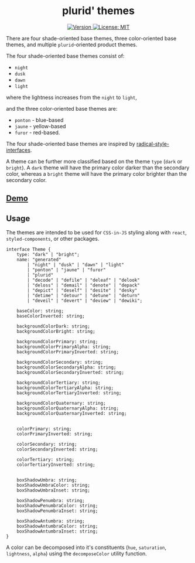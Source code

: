<h1 align="center">
    plurid' themes
</h1>

<p align="center">
    <a target="_blank" href="https://www.npmjs.com/package/@plurid/plurid-themes">
        <img src="https://img.shields.io/npm/v/@plurid/plurid-themes.svg?logo=npm&colorB=1380C3&style=for-the-badge" alt="Version">
    </a>
    <a target="_blank" href="https://github.com/plurid/plurid-themes/blob/master/LICENSE">
        <img src="https://img.shields.io/badge/license-MIT-blue.svg?colorB=1380C3&style=for-the-badge" alt="License: MIT">
    </a>
</p>



There are four shade-oriented base themes, three color-oriented base themes, and multiple `plurid`-oriented product themes.

The four shade-oriented base themes consist of:

+ `night`
+ `dusk`
+ `dawn`
+ `light`

where the lightness increases from the `night` to `light`,

and the three color-oriented base themes are:

+ `ponton` - blue-based
+ `jaune` - yellow-based
+ `furor` - red-based.

The four shade-oriented base themes are inspired by [radical-style-interfaces](https://github.com/plurid/radical-style-interfaces).

A theme can be further more classified based on the theme `type` (`dark` or `bright`). A `dark` theme will have the primary color darker than the secondary color, whereas a `bright` theme will have the primary color brighter than the secondary color.


## [Demo](https://meta.plurid.com/themes)


## Usage

The themes are intended to be used for `CSS-in-JS` styling along with `react`, `styled-components`, or other packages.

    interface Theme {
        type: "dark" | "bright";
        name: "generated"
            | "night" | "dusk" | "dawn" | "light"
            | "ponton" | "jaune" | "furor"
            | "plurid"
            | "decode" | "defile" | "deleaf" | "delook"
            | "deloss" | "demail" | "denote" | "depack"
            | "depict" | "deself" | "desite" | "desky"
            | "detime" | "detour" | "detune" | "deturn"
            | "deveil" | "devert" | "deview" | "dewiki";

        baseColor: string;
        baseColorInverted: string;

        backgroundColorDark: string;
        backgroundColorBright: string;

        backgroundColorPrimary: string;
        backgroundColorPrimaryAlpha: string;
        backgroundColorPrimaryInverted: string;

        backgroundColorSecondary: string;
        backgroundColorSecondaryAlpha: string;
        backgroundColorSecondaryInverted: string;

        backgroundColorTertiary: string;
        backgroundColorTertiaryAlpha: string;
        backgroundColorTertiaryInverted: string;

        backgroundColorQuaternary: string;
        backgroundColorQuaternaryAlpha: string;
        backgroundColorQuaternaryInverted: string;


        colorPrimary: string;
        colorPrimaryInverted: string;

        colorSecondary: string;
        colorSecondaryInverted: string;

        colorTertiary: string;
        colorTertiaryInverted: string;


        boxShadowUmbra: string;
        boxShadowUmbraColor: string;
        boxShadowUmbraInset: string;

        boxShadowPenumbra: string;
        boxShadowPenumbraColor: string;
        boxShadowPenumbraInset: string;

        boxShadowAntumbra: string;
        boxShadowAntumbraColor: string;
        boxShadowAntumbraInset: string;
    }

A color can be decomposed into it's constituents (`hue`, `saturation`, `lightness`, `alpha`) using the `decomposeColor` utility function.
